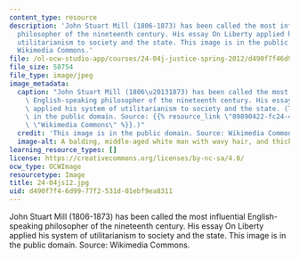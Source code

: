 ```yaml
---
content_type: resource
description: 'John Stuart Mill (1806-1873) has been called the most influential English-speaking
  philosopher of the nineteenth century. His essay On Liberty applied his system of
  utilitarianism to society and the state. This image is in the public domain. Source:
  Wikimedia Commons.'
file: /ol-ocw-studio-app/courses/24-04j-justice-spring-2012/d490f7f46d9977f2531d01ebf9ea8311_24-04js12.jpg
file_size: 58754
file_type: image/jpeg
image_metadata:
  caption: "John Stuart Mill (1806\u20131873) has been called the most influential\
    \ English-speaking philosopher of the nineteenth century. His essay _On Liberty_\
    \ applied his system of utilitarianism to society and the state. (This image is\
    \ in the public domain. Source: {{% resource_link \"89890422-fc24-4c51-ae5e-9f994fabf3b3\"\
    \ \"Wikimedia Commons\" %}}.)"
  credit: 'This image is in the public domain. Source: Wikimedia Commons.'
  image-alt: A balding, middle-aged white man with wavy hair, and thick sideburns.
learning_resource_types: []
license: https://creativecommons.org/licenses/by-nc-sa/4.0/
ocw_type: OCWImage
resourcetype: Image
title: 24-04js12.jpg
uid: d490f7f4-6d99-77f2-531d-01ebf9ea8311
---
```

John Stuart Mill (1806-1873) has been called the most influential English-speaking philosopher of the nineteenth century. His essay On Liberty applied his system of utilitarianism to society and the state. This image is in the public domain. Source: Wikimedia Commons.